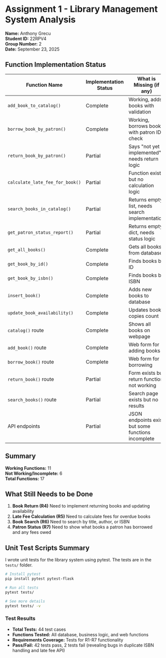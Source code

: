 # Assignment 1 - Library Management System Analysis

**Name:** Anthony Grecu  
**Student ID:** 22RPV4  
**Group Number:** 2  
**Date:** September 23, 2025

## Function Implementation Status

| Function Name | Implementation Status | What is Missing (if any) |
|---------------|----------------------|---------------------------|
| `add_book_to_catalog()` | Complete | Working, adds books with validation |
| `borrow_book_by_patron()` | Complete | Working, borrows books with patron ID check |
| `return_book_by_patron()` | Partial | Says "not yet implemented", needs return logic |
| `calculate_late_fee_for_book()` | Partial | Function exists but no calculation logic |
| `search_books_in_catalog()` | Partial | Returns empty list, needs search implementation |
| `get_patron_status_report()` | Partial | Returns empty dict, needs status logic |
| `get_all_books()` | Complete | Gets all books from database |
| `get_book_by_id()` | Complete | Finds books by ID |
| `get_book_by_isbn()` | Complete | Finds books by ISBN |
| `insert_book()` | Complete | Adds new books to database |
| `update_book_availability()` | Complete | Updates book copies count |
| `catalog()` route | Complete | Shows all books on webpage |
| `add_book()` route | Complete | Web form for adding books |
| `borrow_book()` route | Complete | Web form for borrowing |
| `return_book()` route | Partial | Form exists but return function not working |
| `search_books()` route | Partial | Search page exists but no results |
| API endpoints | Partial | JSON endpoints exist but some functions incomplete |

## Summary

**Working Functions:** 11  
**Not Working/Incomplete:** 6  
**Total Functions:** 17

## What Still Needs to be Done

1. **Book Return (R4)** Need to implement returning books and updating availability
2. **Late Fee Calculation (R5)** Need to calculate fees for overdue books
3. **Book Search (R6)** Need to search by title, author, or ISBN
4. **Patron Status (R7)** Need to show what books a patron has borrowed and any fees owed

## Unit Test Scripts Summary

I wrote unit tests for the library system using pytest. The tests are in the `tests/` folder.

```bash
# Install pytest
pip install pytest pytest-flask

# Run all tests  
pytest tests/

# See more details
pytest tests/ -v
```

### Test Results
- **Total Tests:** 44 test cases
- **Functions Tested:** All database, business logic, and web functions
- **Requirements Coverage:** Tests for R1-R7 functionality
- **Pass/Fail:** 42 tests pass, 2 tests fail (revealing bugs in duplicate ISBN handling and late fee API)

